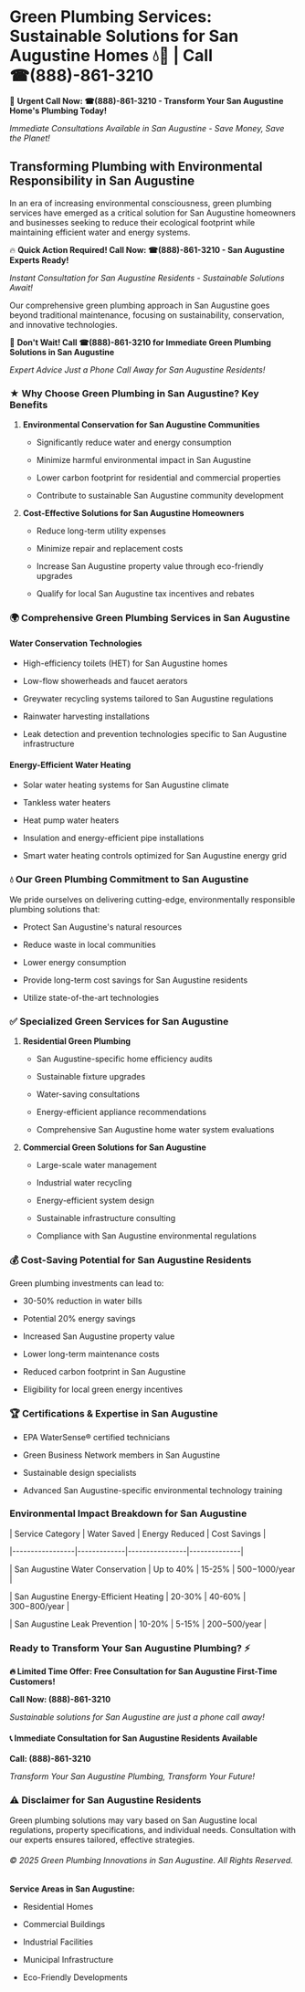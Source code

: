 # Green Plumbing Services: Sustainable Solutions for San Augustine Homes 💧🌿 | Call ☎(888)-861-3210

🚨 **Urgent Call Now: ☎(888)-861-3210 - Transform Your San Augustine Home's Plumbing Today!**
*Immediate Consultations Available in San Augustine - Save Money, Save the Planet!*

## Transforming Plumbing with Environmental Responsibility in San Augustine

In an era of increasing environmental consciousness, green plumbing services have emerged as a critical solution for San Augustine homeowners and businesses seeking to reduce their ecological footprint while maintaining efficient water and energy systems. 

🔥 **Quick Action Required! Call Now: ☎(888)-861-3210 - San Augustine Experts Ready!**
*Instant Consultation for San Augustine Residents - Sustainable Solutions Await!*

Our comprehensive green plumbing approach in San Augustine goes beyond traditional maintenance, focusing on sustainability, conservation, and innovative technologies.

🚨 **Don't Wait! Call ☎(888)-861-3210 for Immediate Green Plumbing Solutions in San Augustine**
*Expert Advice Just a Phone Call Away for San Augustine Residents!*

### ★ Why Choose Green Plumbing in San Augustine? Key Benefits

1. **Environmental Conservation for San Augustine Communities** 
   - Significantly reduce water and energy consumption
   - Minimize harmful environmental impact in San Augustine
   - Lower carbon footprint for residential and commercial properties
   - Contribute to sustainable San Augustine community development

2. **Cost-Effective Solutions for San Augustine Homeowners** 
   - Reduce long-term utility expenses
   - Minimize repair and replacement costs
   - Increase San Augustine property value through eco-friendly upgrades
   - Qualify for local San Augustine tax incentives and rebates

### 🌍 Comprehensive Green Plumbing Services in San Augustine

#### Water Conservation Technologies
- High-efficiency toilets (HET) for San Augustine homes
- Low-flow showerheads and faucet aerators
- Greywater recycling systems tailored to San Augustine regulations
- Rainwater harvesting installations
- Leak detection and prevention technologies specific to San Augustine infrastructure

#### Energy-Efficient Water Heating
- Solar water heating systems for San Augustine climate
- Tankless water heaters
- Heat pump water heaters
- Insulation and energy-efficient pipe installations
- Smart water heating controls optimized for San Augustine energy grid

### 💧 Our Green Plumbing Commitment to San Augustine

We pride ourselves on delivering cutting-edge, environmentally responsible plumbing solutions that:
- Protect San Augustine's natural resources
- Reduce waste in local communities
- Lower energy consumption
- Provide long-term cost savings for San Augustine residents
- Utilize state-of-the-art technologies

### ✅ Specialized Green Services for San Augustine

1. **Residential Green Plumbing**
   - San Augustine-specific home efficiency audits
   - Sustainable fixture upgrades
   - Water-saving consultations
   - Energy-efficient appliance recommendations
   - Comprehensive San Augustine home water system evaluations

2. **Commercial Green Solutions for San Augustine**
   - Large-scale water management
   - Industrial water recycling
   - Energy-efficient system design
   - Sustainable infrastructure consulting
   - Compliance with San Augustine environmental regulations

### 💰 Cost-Saving Potential for San Augustine Residents

Green plumbing investments can lead to:
- 30-50% reduction in water bills
- Potential 20% energy savings
- Increased San Augustine property value
- Lower long-term maintenance costs
- Reduced carbon footprint in San Augustine
- Eligibility for local green energy incentives

### 🏆 Certifications & Expertise in San Augustine

- EPA WaterSense® certified technicians
- Green Business Network members in San Augustine
- Sustainable design specialists
- Advanced San Augustine-specific environmental technology training

### Environmental Impact Breakdown for San Augustine

| Service Category | Water Saved | Energy Reduced | Cost Savings |
|-----------------|-------------|----------------|--------------|
| San Augustine Water Conservation | Up to 40% | 15-25% | $500-$1000/year |
| San Augustine Energy-Efficient Heating | 20-30% | 40-60% | $300-$800/year |
| San Augustine Leak Prevention | 10-20% | 5-15% | $200-$500/year |

### Ready to Transform Your San Augustine Plumbing? ⚡

**🔥 Limited Time Offer: Free Consultation for San Augustine First-Time Customers!**

**Call Now: (888)-861-3210**
*Sustainable solutions for San Augustine are just a phone call away!*

#### 📞 Immediate Consultation for San Augustine Residents Available

**Call: (888)-861-3210**
*Transform Your San Augustine Plumbing, Transform Your Future!*

### ⚠️ Disclaimer for San Augustine Residents

Green plumbing solutions may vary based on San Augustine local regulations, property specifications, and individual needs. Consultation with our experts ensures tailored, effective strategies.

###### © 2025 Green Plumbing Innovations in San Augustine. All Rights Reserved.

**Service Areas in San Augustine:** 
- Residential Homes
- Commercial Buildings
- Industrial Facilities
- Municipal Infrastructure
- Eco-Friendly Developments